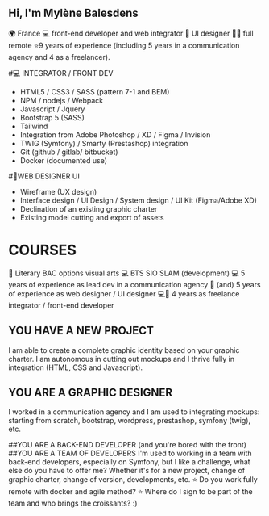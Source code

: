 ## Hi, I'm Mylène Balesdens
🌍 France
💻 front-end developer and web integrator
🎨 UI designer
🧑‍💻 full remote
⭐9 years of experience (including 5 years in a communication agency and 4 as a freelancer).

#💻 INTEGRATOR / FRONT DEV
- HTML5 / CSS3 / SASS (pattern 7-1 and BEM)
- NPM / nodejs / Webpack
- Javascript / Jquery
- Bootstrap 5 (SASS)
- Tailwind
- Integration from Adobe Photoshop / XD / Figma / Invision
- TWIG (Symfony) / Smarty (Prestashop) integration
- Git (github / gitlab/ bitbucket)
- Docker (documented use)

#🎨WEB DESIGNER UI
- Wireframe (UX design)
- Interface design / UI Design / System design / UI Kit (Figma/Adobe XD)
- Declination of an existing graphic charter
- Existing model cutting and export of assets

# COURSES
🎨 Literary BAC options visual arts
💻 BTS SIO SLAM (development)
💻 5 years of experience as lead dev in a communication agency
🎨 (and) 5 years of experience as web designer / UI designer
💻🎨 4 years as freelance integrator / front-end developer

## YOU HAVE A NEW PROJECT
I am able to create a complete graphic identity based on your graphic charter. I am autonomous in cutting out mockups and I thrive fully in integration (HTML, CSS and Javascript).

## YOU ARE A GRAPHIC DESIGNER
I worked in a communication agency and I am used to integrating mockups: starting from scratch, bootstrap, wordpress, prestashop, symfony (twig), etc.

##YOU ARE A BACK-END DEVELOPER (and you're bored with the front)
##YOU ARE A TEAM OF DEVELOPERS
I'm used to working in a team with back-end developers, especially on Symfony, but I like a challenge, what else do you have to offer me?
Whether it's for a new project, change of graphic charter, change of version, developments, etc.
⭐ Do you work fully remote with docker and agile method?
⭐ Where do I sign to be part of the team and who brings the croissants? :)

<!--
**developpeuz/developpeuz** is a ✨ _special_ ✨ repository because its `README.md` (this file) appears on your GitHub profile.

Here are some ideas to get you started:

- 🔭 I’m currently working on ...
- 🌱 I’m currently learning ...
- 👯 I’m looking to collaborate on ...
- 🤔 I’m looking for help with ...
- 💬 Ask me about ...
- 📫 How to reach me: ...
- 😄 Pronouns: ...
- ⚡ Fun fact: ...
-->
